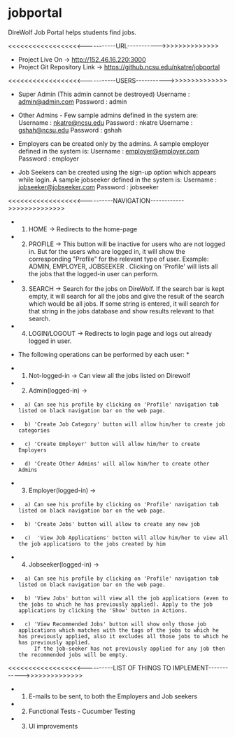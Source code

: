 jobportal
=========

DireWolf Job Portal helps students find jobs.

<<<<<<<<<<<<<<<<<<-----------URL----------->>>>>>>>>>>>>>
- Project Live On -> http://152.46.16.220:3000
- Project Git Repository Link ->  https://github.ncsu.edu/nkatre/jobportal

<<<<<<<<<<<<<<<<<<-----------USERS----------->>>>>>>>>>>>>>

- Super Admin (This admin cannot be destroyed) 
   Username : admin@admin.com Password : admin

- Other Admins - Few sample admins defined in the system are:
Username : nkatre@ncsu.edu Password : nkatre 
Username : gshah@ncsu.edu Password : gshah 

- Employers can be created only by the admins. A sample employer defined in the system is:
Username : employer@employer.com Password : employer 

- Job Seekers can be created using the sign-up option which appears while login. A sample jobseeker defined in the system is:
 Username : jobseeker@jobseeker.com Password : jobseeker


<<<<<<<<<<<<<<<<<<----------NAVIGATION------------>>>>>>>>>>>>>>

- 1) HOME -> Redirects to the home-page
- 2) PROFILE -> This button will be inactive for users who are not logged in.
   But for the users who are logged in, it will show the corresponding "Profile" for the relevant type of user.
   Example: ADMIN, EMPLOYER, JOBSEEKER . Clicking on 'Profile' will lists all the jobs that the logged-in user can perform.
- 3) SEARCH -> Search for the jobs on DireWolf. If the search bar is kept empty, it will search for all the jobs and give the result of the search which would be all jobs.
   If some string is entered, it will search for that string in the jobs database and show results relevant to that search.
- 4) LOGIN/LOGOUT -> Redirects to login page and logs out already logged in user.

* The following operations can be performed by each user: *
- 1) Not-logged-in -> Can view all the jobs listed on Direwolf
- 2) Admin(logged-in) ->
 -       a) Can see his profile by clicking on 'Profile' navigation tab listed on black navigation bar on the web page.
 -       b) 'Create Job Category' button will allow him/her to create job categories
 -       c) 'Create Employer' button will allow him/her to create Employers
 -       d) 'Create Other Admins' will allow him/her to create other Admins
- 3) Employer(logged-in) ->
 -       a) Can see his profile by clicking on 'Profile' navigation tab listed on black navigation bar on the web page.
 -       b) 'Create Jobs' button will allow to create any new job
 -       c)  'View Job Applications' button will allow him/her to view all the job applications to the jobs created by him
- 4) Jobseeker(logged-in) ->
 -       a) Can see his profile by clicking on 'Profile' navigation tab listed on black navigation bar on the web page.
 -       b) 'View Jobs' button will view all the job applications (even to the jobs to which he has previously applied). Apply to the job applications by clicking the 'Show' button in Actions.
 -       c) 'View Recommended Jobs' button will show only those job applications which matches with the tags of the jobs to which he has previously applied, also it excludes all those jobs to which he has previously applied.
            If the job-seeker has not previously applied for any job then the recommended jobs will be empty.


<<<<<<<<<<<<<<<<<<----------LIST OF THINGS TO IMPLEMENT------------>>>>>>>>>>>>>>

- 1) E-mails to be sent, to both the Employers and Job seekers
- 2) Functional Tests - Cucumber Testing
- 3) UI improvements



